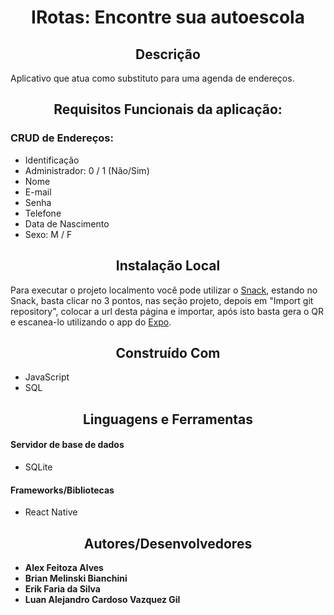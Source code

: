 <h1 align="center"> IRotas: Encontre sua autoescola </h1>

<h2 align="center"> Descrição </h2>

Aplicativo que atua como substituto para uma agenda de endereços.

<h2 align="center"> Requisitos Funcionais da aplicação: </h2>

### CRUD de Endereços:

* Identificação
* Administrador: 0 / 1 (Não/Sim)
* Nome
* E-mail
* Senha
* Telefone
* Data de Nascimento
* Sexo: M / F

<h2 align="center"> Instalação Local </h2>

Para executar o projeto localmento você pode utilizar o [Snack](https://snack.expo.dev/), estando no Snack, basta clicar no 3 pontos, nas seção projeto, depois em "Import git repository", colocar a url desta página e importar, após isto basta gera o QR e escanea-lo utilizando o app do [Expo](https://play.google.com/store/apps/details?id=host.exp.exponent&hl=pt_BR&gl=US&pli=1).

<h2 align="center"> Construído Com </h2>

* JavaScript
* SQL

<h2 align="center"> Linguagens e Ferramentas

#### Servidor de base de dados

* SQLite

#### Frameworks/Bibliotecas
* React Native

<h2 align="center"> Autores/Desenvolvedores </h2>

* **Alex Feitoza Alves**
* **Brian Melinski Bianchini**
* **Erik Faria da Silva**
* **Luan Alejandro Cardoso Vazquez Gil**
